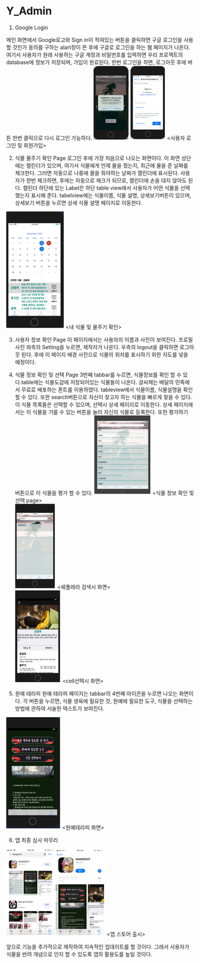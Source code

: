 # Y_Admin
1) Google Login

메인 화면에서 Google로고와 Sign in이 적혀있는 버튼을 클릭하면 구글 로그인을 사용할 것인가 동의를 구하는 alart창이 뜬 후에 구글로 로그인을 하는 웹 페이지가 나온다. 여기서 사용자가 원래 사용하는 구글 계정과 비밀번호를 입력하면 우리 프로젝트의 database에 정보가 저장되며, 가입이 완료된다. 한번 로그인을 하면, 로그아웃 후에 버튼 한번 클릭으로 다시 로그인 가능하다.
![loginIMG](./IMG/loginIMG.png)
![loginIMG(2)](./IMG/loginIMG(2).png)
<사용자 로그인 및 회원가입>

2) 식물 물주기 확인 Page
로그인 후에 가장 처음으로 나오는 화면이다. 이 화면 상단에는 캘린더가 있으며, 여기서 식물에게 언제 물을 줬는지, 최근에 물을 준 날짜를 체크한다. 그러면 자동으로 나중에 물을 줘야하는 날짜가 캘린더에 표시된다. 사용자가 한번 체크하면, 후에는 자동으로 체크가 되므로, 캘린더에 손을 대지 않아도 된다. 
캘린더 하단에 있는 Label은 하단 table view에서 사용자가 어떤 식물을 선택했는지 표시해 준다. tabelview에는 식물이름, 식물 설명, 상세보기버튼이 있으며, 상세보기 버튼을 누르면 상세 식물 설명 페이지로 이동한다.

![mainIMG](./IMG/mainIMG.png) 
<내 식물 및 물주기 확인> 

3) 사용자 정보 확인 Page
이 페이지에서는 사용자의 이름과 사진이 보여진다. 프로필 사진 좌측의 Setting을 누르면, 제작자가 나온다. 우측의 logout을 클릭하면 로그아웃 된다. 후에 이 페이지 배경 사진으로 식물의 위치를 표시하기 위한 지도를 넣을 예정이다.
 

4) 식물 정보 확인 및 선택 Page
3번째 tabbar를 누르면, 식물정보를 확인 할 수 있다.table에는 식물도감에 저장되어있는 식물들이 나온다. 글씨체는 배달의 민족에서 무료로 배포하는 폰트를 이용하였다. tableview에서 식물이름, 식물설명을 확인할 수 있다. 또한 search버튼으로 자신이 찾고자 하는 식물을 빠르게 찾을 수 있다. 이 식물 목록들은 선택할 수 있으며, 선택시 상세 페이지로 이동한다. 상세 페이지에서는 이 식물을 기를 수 있는 버튼을 눌러 자신의 식물로 등록한다. 또한 평가하기 버튼으로 이 식물을 평가 할 수 있다.
![plantInfo](./IMG/plantInfo.png) 
<식물 정보 확인 및 선택 page>      
![searchPlant](./IMG/searchPlant.png) 
<쉐폴레라 검색시 화면>     
![plantInfo(2)](./IMG/plantInfo(2).png) 
<cell선택시 화면>

5) 원예 테라피
원예 테라피 페이지는 tabbar의 4번째 아이콘을 누르면 나오는 화면이다. 각 버튼을 누르면, 식물 생육에 필요한 것, 원예에 필요한 도구, 식물을 선택하는 방법에 관하여 서술한 텍스트가 보여진다.

![threa](./IMG/threa.png) 
<원예테라피 화면>


6)  앱 최종 심사 마무리 

![appStore](./IMG/appStore.png) 
<앱 스토어 출시>

앞으로 기능을 추가적으로 제작하여 지속적인 업데이트를 할 것이다. 그래서 사용자가 식물을 반려 개념으로 인지 할 수 있도록 앱의 활용도를 높일 것이다.



